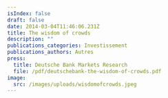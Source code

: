 ```yaml
---
isIndex: false
draft: false
date: 2014-03-04T11:46:06.231Z
title: The wisdom of crowds
description: ""
publications_categories: Investissement
publications_authors: Autres
press:
  title: Deutsche Bank Markets Research
  file: /pdf/deutschebank-the-wisdom-of-crowds.pdf
image:
  src: /images/uploads/wisdomofcrowds.jpeg
---
```


